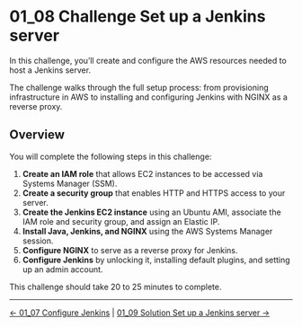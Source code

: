 # 01_08 Challenge Set up a Jenkins server

In this challenge, you’ll create and configure the AWS resources needed to host a Jenkins server.

The challenge walks through the full setup process: from provisioning infrastructure in AWS to installing and configuring Jenkins with NGINX as a reverse proxy.

## **Overview**

You will complete  the following steps in this challenge:

1. **Create an IAM role** that allows EC2 instances to be accessed via Systems Manager (SSM).
1. **Create a security group** that enables HTTP and HTTPS access to your server.
1. **Create the Jenkins EC2 instance** using an Ubuntu AMI, associate the IAM role and security group, and assign an Elastic IP.
1. **Install Java, Jenkins, and NGINX** using the AWS Systems Manager session.
1. **Configure NGINX** to serve as a reverse proxy for Jenkins.
1. **Configure Jenkins** by unlocking it, installing default plugins, and setting up an admin account.

This challenge should take 20 to 25 minutes to complete.

<!-- FooterStart -->
---
[← 01_07 Configure Jenkins](../01_07_configure_jenkins/README.md) | [01_09 Solution Set up a Jenkins server →](../01_09_solution_set_up_a_jenkins_server/README.md)
<!-- FooterEnd -->
